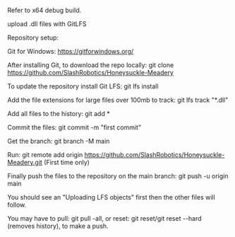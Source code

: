Refer to x64 debug build.

upload .dll files with GitLFS

Repository setup:

Git for Windows: https://gitforwindows.org/

After installing Git, to download the repo locally: git clone https://github.com/SlashRobotics/Honeysuckle-Meadery

To update the repository install Git LFS: git lfs install

Add the file extensions for large files over 100mb to track: git lfs track "*.dll"

Add all files to the history: git add *

Commit the files: git commit -m "first commit"

Get the branch: git branch -M main

Run: git remote add origin https://github.com/SlashRobotics/Honeysuckle-Meadery.git (First time only)

Finally push the files to the repository on the main branch: git push -u origin main

You should see an "Uploading LFS objects" first then the other files will follow.

You may have to pull: git pull -all, or reset: git reset/git reset --hard (removes history), to make a push.
